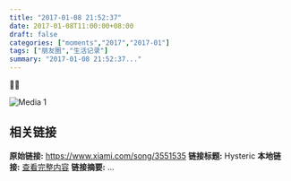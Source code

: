 ```yaml
---
title: "2017-01-08 21:52:37"
date: 2017-01-08T11:00:00+08:00
draft: false
categories: ["moments","2017","2017-01"]
tags: ["朋友圈","生活记录"]
summary: "2017-01-08 21:52:37..."
---
```


💁🏻

![Media 1](/Moments/photos/2017-01-08/201701082152370.jpg)

## 相关链接

**原始链接:** https://www.xiami.com/song/3551535
**链接标题:** Hysteric
**本地链接:** [查看完整内容](/link_content/2017/01/2017-01-08-1/link_content/)
**链接摘要:** ...

